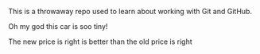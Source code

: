 This is a throwaway repo used to learn about working with Git and GitHub.



Oh my god this car is soo tiny!


The new price is right is better than the old price is right

